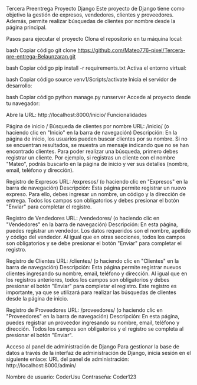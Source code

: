 Tercera Preentrega Proyecto Django Este proyecto de Django tiene como objetivo la gestión de expresos, vendedores, clientes y proveedores. Además, permite realizar búsquedas de clientes por nombre desde la página principal.

Pasos para ejecutar el proyecto Clona el repositorio en tu máquina local:

bash Copiar código git clone https://github.com/Mateo776-pixel/Tercera-pre-entrega-Belaunzaran.git

bash Copiar código pip install -r requirements.txt Activa el entorno virtual:

bash Copiar código source venv1/Scripts/activate Inicia el servidor de desarrollo:

bash Copiar código python manage.py runserver Accede al proyecto desde tu navegador:

Abre la URL: http://localhost:8000/inicio/ Funcionalidades

Página de inicio / Búsqueda de clientes por nombre URL: /inicio/ (o haciendo clic en "Inicio" en la barra de navegación) Descripción: En la página de inicio, los usuarios pueden buscar clientes por su nombre. Si no se encuentran resultados, se muestra un mensaje indicando que no se han encontrado clientes. Para poder realizar una búsqueda, primero debes registrar un cliente. Por ejemplo, si registras un cliente con el nombre "Mateo", podrás buscarlo en la página de inicio y ver sus detalles (nombre, email, teléfono y dirección).

Registro de Expresos URL: /expresos/ (o haciendo clic en "Expresos" en la barra de navegación) Descripción: Esta página permite registrar un nuevo expreso. Para ello, debes ingresar un nombre, un código y la dirección de entrega. Todos los campos son obligatorios y debes presionar el botón "Enviar" para completar el registro.

Registro de Vendedores URL: /vendedores/ (o haciendo clic en "Vendedores" en la barra de navegación) Descripción: En esta página, puedes registrar un vendedor. Los datos requeridos son el nombre, apellido y código del vendedor. Al igual que en otras secciones, todos los campos son obligatorios y se debe presionar el botón "Enviar" para completar el registro.

Registro de Clientes URL: /clientes/ (o haciendo clic en "Clientes" en la barra de navegación) Descripción: Esta página permite registrar nuevos clientes ingresando su nombre, email, teléfono y dirección. Al igual que en los registros anteriores, todos los campos son obligatorios y debes presionar el botón "Enviar" para completar el registro. Este registro es importante, ya que se utilizará para realizar las búsquedas de clientes desde la página de inicio.

Registro de Proveedores URL: /proveedores/ (o haciendo clic en "Proveedores" en la barra de navegación) Descripción: En esta página, puedes registrar un proveedor ingresando su nombre, email, teléfono y dirección. Todos los campos son obligatorios y el registro se completa al presionar el botón "Enviar". 

Acceso al panel de administración de Django Para gestionar la base de datos a través de la interfaz de administración de Django, inicia sesión en el siguiente enlace:
URL del panel de administración: http://localhost:8000/admin/ 

Nombre de usuario: CoderUsu Contraseña: Coder123
